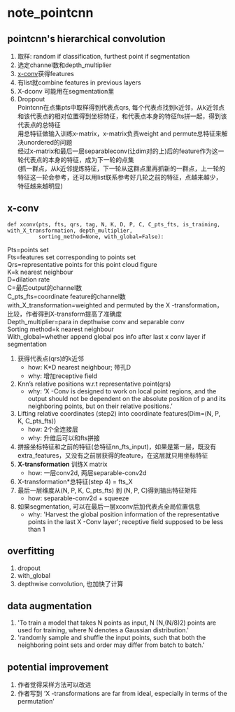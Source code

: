 # note_pointcnn

## pointcnn's hierarchical convolution
1. 取样: random if classification, furthest point if segmentation
2. 选定channel数和depth_multiplier
3. [x-conv](#x-conv)获得features
4. 有list就combine features in previous layers
5. X-dconv 可能用在segmentation里
6. Droppout  
Pointcnn在点集pts中取样得到代表点qrs, 每个代表点找到k近邻，从k近邻点和该代表点的相对位置得到坐标特征，和代表点本身的特征fts拼一起，得到该代表点的总特征   
用总特征做输入训练x-matrix，x-matrix负责weight and permute总特征来解决unordered的问题   
经过x-matrix和最后一层separableconv(让dim对的上)后的feature作为这一轮代表点的本身的特征，成为下一轮的点集  
(抓一群点，从k近邻提炼特征，下一轮从这群点里再抓新的一群点，上一轮的特征这一轮会参考，还可以用list联系参考好几轮之前的特征，点越来越少，特征越来越明显)  

## x-conv
```python3
def xconv(pts, fts, qrs, tag, N, K, D, P, C, C_pts_fts, is_training, with_X_transformation, depth_multiplier,
          sorting_method=None, with_global=False):
```
  Pts=points set  
  Fts=features set corresponding to points set  
  Qrs=representative points for this point cloud figure  
  K=k nearest neighbour  
  D=dilation rate  
  C=最后output的channel数  
  C_pts_fts=coordinate feature的channel数  
  with_X_transformation=weighted and permuted by the X -transformation，比较，作者得到X-transform提高了准确度  
  Depth_multiplier=para in depthwise conv and separable conv  
  Sorting method=k nearest neighbour  
  With_global=whether append global pos info after last x conv layer if segmentation  
1. 获得代表点(qrs)的k近邻  
    * how: K*D nearest neighbour; 带孔D   
    * why: 增加receptive field  
2. Knn’s relative positions w.r.t representative point(qrs) 
    * why: ‘X -Conv is designed to work on local point regions, and the output should not be dependent on the absolute position of p and its neighboring points, but on their relative positions.’
3. Lifting relative coordinates (step2) into coordinate features(Dim=(N, P, K, C_pts_fts)) 
    * how: 2个全连接层  
    * why: 升维后可以和fts拼接  
4. 拼接坐标特征和之前的特征(总特征nn_fts_input)，如果是第一层，既没有extra_features，又没有之前层获得的feature，在这层就只用坐标特征
5. **X-transformation** 训练X matrix   
    * how: 一层conv2d, 两层separable-conv2d  
6. X-transformation*总特征(step 4) = fts_X
7. 最后一层维度从(N, P, K, C_pts_fts) 到 (N, P, C)得到输出特征矩阵  
    * how: separable-conv2d + squeeze
8. 如果segmentation, 可以在最后一层xconv后加代表点全局位置信息 
    * why: 'Harvest the global position information of the representative points in the last X -Conv layer'; receptive field supposed to be less than 1
  
## overfitting
1. dropout  
2. with_global  
3. depthwise convolution, 也加快了计算  

## data augmentation
1. 'To train a model that takes N points as input, N (N,(N/8)2) points are used for training, where N denotes a Gaussian distribution.'
2. 'randomly sample and shuffle the input points, such that both the neighboring point sets and order may differ from batch to batch.'

## potential improvement
1. 作者觉得采样方法可以改进    
2. 作者写到 ’X -transformations are far from ideal, especially in terms of the permutation’  



